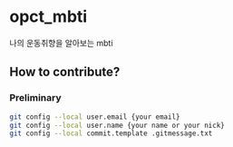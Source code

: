 # opct_mbti
나의 운동취향을 알아보는 mbti

## How to contribute?
### Preliminary
```bash
git config --local user.email {your email}
git config --local user.name {your name or your nick}
git config --local commit.template .gitmessage.txt
```
